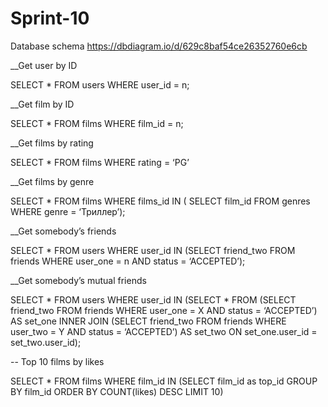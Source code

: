 # Sprint-10
Database schema
https://dbdiagram.io/d/629c8baf54ce26352760e6cb

__Get user by  ID

SELECT * FROM users
WHERE user_id = n;

__Get film by ID

SELECT * FROM films
WHERE film_id = n;

__Get films by rating

SELECT * FROM films
WHERE rating = ‘PG’

__Get films by genre

SELECT * FROM films
WHERE films_id IN (
SELECT film_id FROM genres 
WHERE genre = ‘Триллер’);

__Get somebody’s friends

SELECT * FROM users
WHERE user_id IN
(SELECT friend_two FROM friends
WHERE user_one = n AND status = ‘ACCEPTED’);

__Get somebody’s mutual friends

SELECT * FROM users
WHERE user_id IN
(SELECT * FROM
(SELECT friend_two FROM friends
WHERE user_one = X AND status = ‘ACCEPTED’) AS set_one
INNER JOIN
(SELECT friend_two FROM friends
WHERE user_two = Y AND status = ‘ACCEPTED’) AS set_two
ON set_one.user_id = set_two.user_id);



-- Top 10 films by likes

SELECT * FROM films
WHERE film_id IN
(SELECT film_id as top_id 
GROUP BY film_id
ORDER BY COUNT(likes) DESC
LIMIT 10) 

